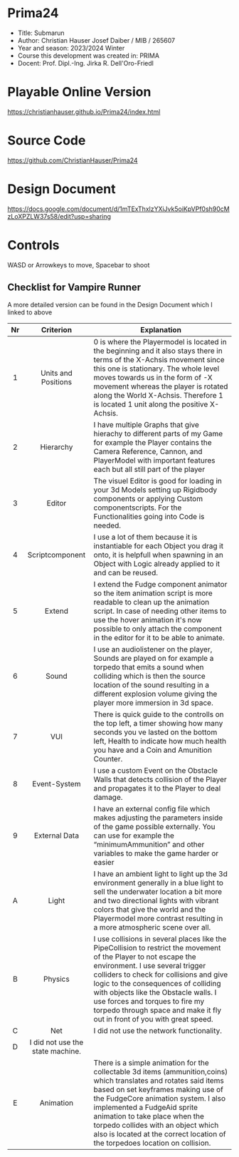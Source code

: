 # Prima24
  * Title: Submarun
  * Author: Christian Hauser Josef Daiber / MIB / 265607
  * Year and season: 2023/2024 Winter
  * Course this development was created in: PRIMA 
  * Docent: Prof. Dipl.-Ing. Jirka R. Dell'Oro-Friedl

# Playable Online Version
https://christianhauser.github.io/Prima24/index.html

# Source Code
https://github.com/ChristianHauser/Prima24

# Design Document
https://docs.google.com/document/d/1mTExThxlzYXiJvk5oiKpVPf0sh90cMzLoXPZLW37s58/edit?usp=sharing

# Controls
WASD or Arrowkeys to move, Spacebar to shoot

## Checklist for Vampire Runner
A more detailed version can be found in the Design Document which I linked to above

| Nr | Criterion | Explanation | 
| :---: | :---: | --- | 
| 1 | Units and Positions |0 is where the Playermodel is located in the beginning and it also stays there in terms of the X-Achsis movement since this one is stationary. The whole level moves towards us in the form of -X movement whereas the player is rotated along the World X-Achsis. Therefore 1 is located 1 unit along the positive X-Achsis.|
| 2 | Hierarchy | I have multiple Graphs that give hierachy to different parts of my Game for example the Player contains the Camera Reference, Cannon, and PlayerModel with important features each but all still part of the player|
| 3 | Editor | The visuel Editor is good for loading in your 3d Models setting up Rigidbody components or applying Custom componentscripts. For the Functionalities going into Code is needed.|
| 4 | Scriptcomponent |I use a lot of them because it is instantiable for each Object you drag it onto, it is helpfull when spawning in an Object with Logic already applied to it and can be reused.|
| 5 | Extend | I extend the Fudge component animator so the item animation script is more readable to clean up the animation script. In case of needing other items to use the hover animation it's now possible to only attach the component in the editor for it to be able to animate.|
| 6 | Sound | I use an audiolistener on the player, Sounds are played on for example a torpedo that emits a sound when colliding which is then the source location of the sound resulting in a different explosion volume giving the player more immersion in 3d space. |
| 7 | VUI | There is quick guide to the controlls on the top left, a timer showing how many seconds you ve lasted on the bottom left, Health to indicate how much health you have and a Coin and Amunition Counter. |
| 8 | Event-System | I use a custom Event on the Obstacle Walls that detects collision of the Player and propagates it to the Player to deal damage. |
| 9 | External Data | I have an external config file which makes adjusting the parameters inside of the game possible externally. You can use for example the “minimumAmmunition” and other variables to make the game harder or easier |
| A | Light |I have an ambient light to light up the 3d environment generally in a blue light to sell the underwater location a bit more and two directional lights with vibrant colors that give the world and the Playermodel more contrast resulting in a more atmospheric scene over all.  |
| B | Physics |I use collisions in several places like the PipeCollision to restrict the movement of the Player to not escape the environment. I use several trigger colliders to check for collisions and give logic to the consequences of colliding with objects like the Obstacle walls. I use forces and torques to fire my torpedo through space and make it fly out in front of you with great speed. |
| C | Net |I did not use the network functionality. |
| D | I did not use the state machine. |
| E | Animation |There is a simple animation for the collectable 3d items (ammunition,coins) which translates and rotates said items based on set keyframes making use of the FudgeCore animation system. I also implemented a FudgeAid sprite animation to take place when the torpedo collides with an object which also is located at the correct location of the torpedoes location on collision.  |